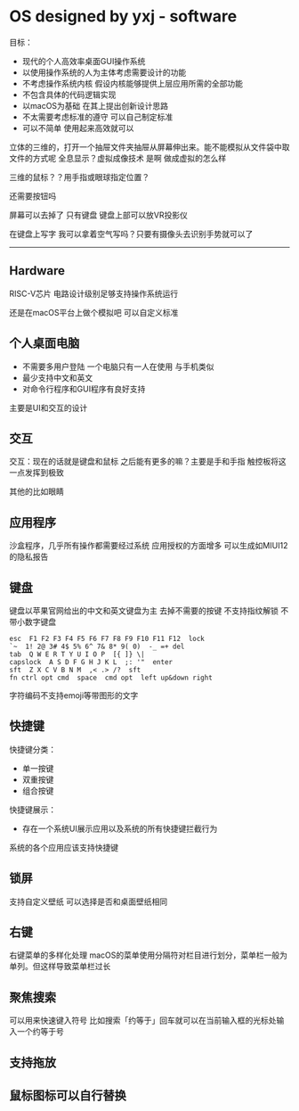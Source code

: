 # OS designed by yxj - software

目标：

- 现代的个人高效率桌面GUI操作系统
- 以使用操作系统的人为主体考虑需要设计的功能
- 不考虑操作系统内核 假设内核能够提供上层应用所需的全部功能
- 不包含具体的代码逻辑实现
- 以macOS为基础 在其上提出创新设计思路
- 不太需要考虑标准的遵守 可以自己制定标准
- 可以不简单 使用起来高效就可以

立体的三维的，打开一个抽屉文件夹抽屉从屏幕伸出来。能不能模拟从文件袋中取文件的方式呢 全息显示？虚拟成像技术 是啊 做成虚拟的怎么样

三维的鼠标？？用手指或眼球指定位置？

还需要按钮吗

屏幕可以去掉了 只有键盘 键盘上部可以放VR投影仪

在键盘上写字 我可以拿着空气写吗？只要有摄像头去识别手势就可以了

---

## Hardware

RISC-V芯片 电路设计级别足够支持操作系统运行

还是在macOS平台上做个模拟吧 可以自定义标准

## 个人桌面电脑

- 不需要多用户登陆 一个电脑只有一人在使用 与手机类似
- 最少支持中文和英文
- 对命令行程序和GUI程序有良好支持

主要是UI和交互的设计

## 交互

交互：现在的话就是键盘和鼠标 之后能有更多的嘛？主要是手和手指 触控板将这一点发挥到极致

其他的比如眼睛

## 应用程序

沙盒程序，几乎所有操作都需要经过系统 应用授权的方面增多
可以生成如MIUI12的隐私报告

## 键盘

键盘以苹果官网给出的中文和英文键盘为主 去掉不需要的按键 不支持指纹解锁 不带小数字键盘

```
esc  F1 F2 F3 F4 F5 F6 F7 F8 F9 F10 F11 F12  lock
`~  1! 2@ 3# 4$ 5% 6^ 7& 8* 9( 0)  -_ =+ del
tab  Q W E R T Y U I O P  [{ ]} \|
capslock  A S D F G H J K L  ;: '"  enter
sft  Z X C V B N M  ,< .> /?  sft
fn ctrl opt cmd  space  cmd opt  left up&down right
```

字符编码不支持emoji等带图形的文字

## 快捷键

快捷键分类：

- 单一按键
- 双重按键
- 组合按键

快捷键展示：

- 存在一个系统UI展示应用以及系统的所有快捷键拦截行为

系统的各个应用应该支持快捷键

## 锁屏

支持自定义壁纸 可以选择是否和桌面壁纸相同

## 右键

右键菜单的多样化处理
macOS的菜单使用分隔符对栏目进行划分，菜单栏一般为单列。但这样导致菜单栏过长

## 聚焦搜索

可以用来快速键入符号
比如搜索「约等于」回车就可以在当前输入框的光标处输入一个约等于号

## 支持拖放

## 鼠标图标可以自行替换


